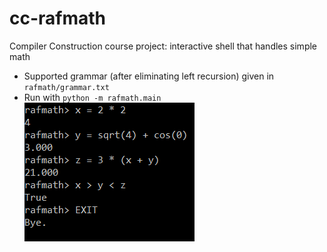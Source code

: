 # cc-rafmath
Compiler Construction course project: interactive shell that handles simple math

- Supported grammar (after eliminating left recursion) given in `rafmath/grammar.txt`
- Run with `python -m rafmath.main`
![Screenshot](/screenshot.png "Screenshot")
